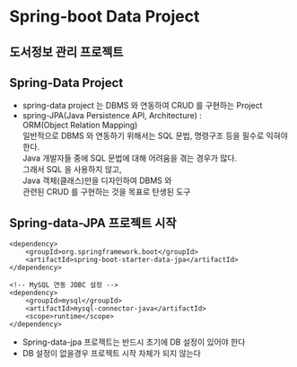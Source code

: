 # Spring-boot Data Project
## 도서정보 관리 프로젝트

## Spring-Data Project
* spring-data project 는 DBMS 와 연동하여 CRUD 를 구현하는 Project
* spring-JPA(Java Persistence API, Architecture) :  
ORM(Object Relation Mapping)     
일반적으로 DBMS 와 연동하기 위해서는 SQL 문법, 명령구조 등을 필수로 익혀야 한다.  
Java 개발자들 중에 SQL 문법에 대해 어려움을 겪는 경우가 많다.  
그래서 SQL 을 사용하지 않고,  
Java 객체(클래스)만을 디자인하여 DBMS 와  
관련된 CRUD 를 구현하는 것을 목표로 탄생된 도구

## Spring-data-JPA 프로젝트 시작
```
<dependency>
    <groupId>org.springframework.boot</groupId>
    <artifactId>spring-boot-starter-data-jpa</artifactId>
</dependency>

<!-- MySQL 연동 JDBC 설정 -->
<dependency>
    <groupId>mysql</groupId>
    <artifactId>mysql-connector-java</artifactId>
    <scope>runtime</scope>
</dependency>
```
* Spring-data-jpa 프로젝트는 반드시 초기에 DB 설정이 있어야 한다
* DB 설정이 없을경우 프로젝트 시작 자체가 되지 않는다